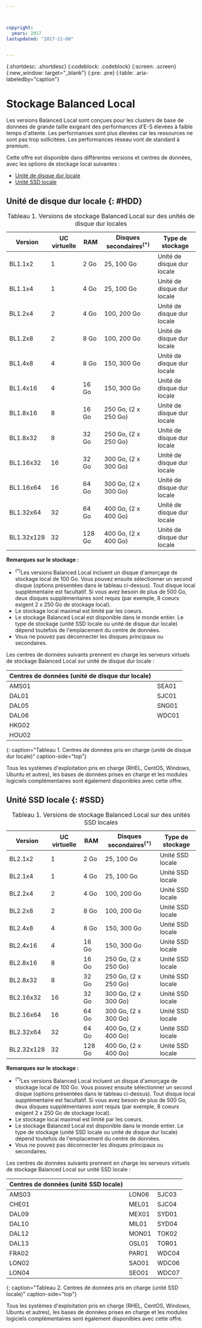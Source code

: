 ```yaml
---



copyright:
  years: 2017
lastupdated: "2017-11-08"


---
```


{:shortdesc: .shortdesc}
{:codeblock: .codeblock}
{:screen: .screen}
{:new_window: target="_blank"}
{:pre: .pre}
{:table: .aria-labeledby="caption"}

# Stockage Balanced Local
Les versions Balanced Local sont conçues pour les clusters de base de données de grande taille exigeant des performances d'E-S élevées à faible temps d'attente. Les performances sont plus élevées car les ressources ne sont pas trop sollicitées. Les performances réseau vont de standard à premium.

Cette offre est disponible dans différentes versions et centres de données, avec les options de stockage local suivantes :

* [Unité de disque dur locale](vsi_public_balanced_local.html#HDD)
* [Unité SSD locale](vsi_public_balanced_local.html#SSD)

## Unité de disque dur locale {: #HDD}
 
<table>
<CAPTION>Tableau 1. Versions de stockage Balanced Local sur des unités de disque dur locales</CAPTION>
<THEAD>
<TR>
<th>Version</th>
<th>UC virtuelle</th>
<th>RAM</th>
<th>Disques secondaires<sup>(*)</sup></th>
<th>Type de stockage</th>
</TR>
</THEAD>
<TBODY>
<tr>
<td>BL1.1x2</td>
<td>1</td>
<td>2 Go</td>
<td>25, 100 Go</td>
<td>Unité de disque dur locale</td>
</tr>
<tr>
<td>BL1.1x4</td>
<td>1</td>
<td>4 Go</td>
<td>25, 100 Go</td>
<td>Unité de disque dur locale</td>
</tr>
<tr>
<td>BL1.2x4</td>
<td>2</td>
<td>4 Go</td>
<td>100, 200 Go</td>
<td>Unité de disque dur locale</td>
</tr>
<tr>
<td>BL1.2x8</td>
<td>2</td>
<td>8 Go</td>
<td>100, 200 Go</td>
<td>Unité de disque dur locale</td>
</tr>
<tr>
<td>BL1.4x8</td>
<td>4</td>
<td>8 Go</td>
<td>150, 300 Go</td>
<td>Unité de disque dur locale</td>
</tr>
<tr>
<td>BL1.4x16</td>
<td>4</td>
<td>16 Go</td>
<td>150, 300 Go</td>
<td>Unité de disque dur locale</td>
</tr>
<tr>
<td>BL1.8x16</td>
<td>8</td>
<td>16 Go</td>
<td>250 Go, (2 x 250 Go)</td>
<td>Unité de disque dur locale</td>
</tr>
<tr>
<td>BL1.8x32</td>
<td>8</td>
<td>32 Go</td>
<td>250 Go, (2 x 250 Go)</td>
<td>Unité de disque dur locale</td>
</tr>
<tr>
<td>BL1.16x32</td>
<td>16</td>
<td>32 Go</td>
<td>300 Go, (2 x 300 Go)</td>
<td>Unité de disque dur locale</td>
</tr>
<tr>
<td>BL1.16x64</td>
<td>16</td>
<td>64 Go</td>
<td>300 Go, (2 x 300 Go)</td>
<td>Unité de disque dur locale</td>
</tr>
<tr>
<td>BL1.32x64</td>
<td>32</td>
<td>64 Go</td>
<td>400 Go, (2 x 400 Go)</td>
<td>Unité de disque dur locale</td>
</tr>
<tr>
<td>BL1.32x128</td>
<td>32</td>
<td>128 Go</td>
<td>400 Go, (2 x 400 Go)</td>
<td>Unité de disque dur locale</td>
</tr>
</TBODY>
</table>

**Remarques sur le stockage :**
* <sup>(*)</sup>Les versions Balanced Local incluent un disque d'amorçage de stockage local de 100 Go. Vous pouvez ensuite sélectionner un second disque (options présentées dans le tableau ci-dessus). Tout disque local supplémentaire est facultatif. Si vous avez besoin de plus de 500 Go, deux disques supplémentaires sont requis (par exemple, 8 coeurs exigent 2 x 250 Go de stockage local).
*	Le stockage local maximal est limité par les coeurs. 
*	Le stockage Balanced Local est disponible dans le monde entier. Le type de stockage (unité SSD locale ou unité de disque dur locale) dépend toutefois de l'emplacement du centre de données. 
*	Vous ne pouvez pas déconnecter les disques principaux ou secondaires.

Les centres de données suivants prennent en charge les serveurs virtuels de stockage Balanced Local sur unité de disque dur locale :

|Centres de données (unité de disque dur locale) |        |
|------------ |------  |  
|AMS01        |SEA01   |
|DAL01        |SJC01   | 
|DAL05        |SNG01   |
|DAL06        |WDC01   |
|HKG02        |        |        
|HOU02        |        |  
{: caption="Tableau 1. Centres de données pris en charge (unité de disque dur locale)" caption-side="top"}

Tous les systèmes d'exploitation pris en charge (RHEL, CentOS, Windows, Ubuntu et autres), les bases de données prises en charge et les modules logiciels complémentaires sont également disponibles avec cette offre.  

## Unité SSD locale {: #SSD}
<table>
<CAPTION>Tableau 1. Versions de stockage Balanced Local sur des unités SSD locales</CAPTION>
<THEAD>
<TR>
<th>Version</th>
<th>UC virtuelle</th>
<th>RAM</th>
<th>Disques secondaires<sup>(*)</sup></th>
<th>Type de stockage</th>
</TR>
</THEAD>
<TBODY>
<tr>
<td>BL2.1x2</td>
<td>1</td>
<td>2 Go</td>
<td>25, 100 Go</td>
<td>Unité SSD locale</td>
</tr>
<tr>
<td>BL2.1x4</td>
<td>1</td>
<td>4 Go</td>
<td>25, 100 Go</td>
<td>Unité SSD locale</td>
</tr>
<tr>
<td>BL2.2x4</td>
<td>2</td>
<td>4 Go</td>
<td>100, 200 Go</td>
<td>Unité SSD locale</td>
</tr>
<tr>
<td>BL2.2x8</td>
<td>2</td>
<td>8 Go</td>
<td>100, 200 Go</td>
<td>Unité SSD locale</td>
</tr>
<tr>
<td>BL2.4x8</td>
<td>4</td>
<td>8 Go</td>
<td>150, 300 Go</td>
<td>Unité SSD locale</td>
</tr>
<tr>
<td>BL2.4x16</td>
<td>4</td>
<td>16 Go</td>
<td>150, 300 Go</td>
<td>Unité SSD locale</td>
</tr>
<tr>
<td>BL2.8x16</td>
<td>8</td>
<td>16 Go</td>
<td>250 Go, (2 x 250 Go)</td>
<td>Unité SSD locale</td>
</tr>
<tr>
<td>BL2.8x32</td>
<td>8</td>
<td>32 Go</td>
<td>250 Go, (2 x 250 Go)</td>
<td>Unité SSD locale</td>
</tr>
<tr>
<td>BL2.16x32</td>
<td>16</td>
<td>32 Go</td>
<td>300 Go, (2 x 300 Go)</td>
<td>Unité SSD locale</td>
</tr>
<tr>
<td>BL2.16x64</td>
<td>16</td>
<td>64 Go</td>
<td>300 Go, (2 x 300 Go)</td>
<td>Unité SSD locale</td>
</tr>
<tr>
<td>BL2.32x64</td>
<td>32</td>
<td>64 Go</td>
<td>400 Go, (2 x 400 Go)</td>
<td>Unité SSD locale</td>
</tr>
<tr>
<td>BL2.32x128</td>
<td>32</td>
<td>128 Go</td>
<td>400 Go, (2 x 400 Go)</td>
<td>Unité SSD locale</td>
</tr>
</TBODY>
</table>

**Remarques sur le stockage :**
* <sup>(*)</sup>Les versions Balanced Local incluent un disque d'amorçage de stockage local de 100 Go. Vous pouvez ensuite sélectionner un second disque (options présentées dans le tableau ci-dessus). Tout disque local supplémentaire est facultatif. Si vous avez besoin de plus de 500 Go, deux disques supplémentaires sont requis (par exemple, 8 coeurs exigent 2 x 250 Go de stockage local).
*	Le stockage local maximal est limité par les coeurs. 
*	Le stockage Balanced Local est disponible dans le monde entier. Le type de stockage (unité SSD locale ou unité de disque dur locale) dépend toutefois de l'emplacement du centre de données. 
*	Vous ne pouvez pas déconnecter les disques principaux ou secondaires.

Les centres de données suivants prennent en charge les serveurs virtuels de stockage Balanced Local sur unité SSD locale :

|Centres de données (unité SSD locale) |        |         |
|------- |------  |------ | 
|AMS03   |LON06   |SJC03  |
|CHE01   |MEL01   |SJC04  | 
|DAL09   |MEX01   |SYD01  |
|DAL10   |MIL01   |SYD04  |
|DAL12   |MON01   |TOK02  |       
|DAL13   |OSL01   |TOR01  |
|FRA02   |PAR01   |WDC04  |
|LON02   |SAO01   |WDC06  |
|LON04   |SEO01   | WDC07 | 
{: caption="Tableau 2. Centres de données pris en charge (unité SSD locale)" caption-side="top"}

Tous les systèmes d'exploitation pris en charge (RHEL, CentOS, Windows, Ubuntu et autres), les bases de données prises en charge et les modules logiciels complémentaires sont également disponibles avec cette offre.  
